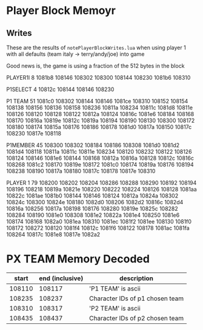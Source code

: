 # Player Block Memoyr

## Writes

These are the results of `notePlayerBlockWrites.lua` when using player 1 with all defaults (team italy -> terry/andy/joe) into game

Good news is, the game is using a fraction of the 512 bytes in the block

PLAYER1I 8
1081b8
108146
108302
108300
108144
108230
1081b6
108310

P1SELECT 4
10812c
108144
108146
108230

P1 TEAM 51
1081c0
108302
108144
108146
1081ce
108310
108152
108154
108138
108156
108136
108158
108236
10811a
108234
10811c
1081d8
10811e
108126
108120
108128
108122
10812a
108124
10816c
1081e6
108184
108168
108170
10816a
10819e
10812c
10819a
108194
108190
108130
108300
108172
108180
108174
10815a
108176
108186
108178
1081d0
10817a
108150
10817c
108230
10817e
108118

P1MEMBER 45
108300
108302
108184
108186
108308
1081d0
1081d2
1081d4
108118
10811a
10811c
10811e
108234
108120
108232
108122
108126
108124
108146
1081e6
108144
108168
10812a
10816a
108128
10812c
10816c
108268
1081c2
108170
10819e
108172
1081c0
108174
10819a
108176
108194
108238
108190
10817a
108180
10817c
108178
10817e
108310

PLAYER 1 79
108200
108202
108204
108286
108288
108290
108192
108194
108196
108218
10819a
10821e
108220
108222
108224
108126
108128
1081aa
10822c
1081ae
1081b0
108144
108146
108124
10812a
10824a
108302
10824c
108300
10824e
108180
1082d0
108206
1082d2
10816c
1082d4
10816a
108256
10817a
108198
108176
108280
10819e
10825c
108282
108284
108190
1081e0
108308
1081e2
10822a
1081e4
108250
1081e6
108174
108168
1082a0
1081ea
108310
1081ec
1081f2
1081ee
108130
1081f0
108172
108272
108120
1081f4
10812c
1081f6
108122
108178
1081ac
1081fa
108264
10817c
1081e8
10817e
1082a2

# PX TEAM Memory Decoded

| start  | end (inclusive) | description                     |
| ------ | --------------- | ------------------------------- |
| 108110 | 108117          | 'P1 TEAM' is ascii              |
| 108235 | 108237          | Character IDs of p1 chosen team |
| 108310 | 108317          | 'P2 TEAM' is ascii              |
| 108435 | 108437          | Character IDs of p2 chosen team |
